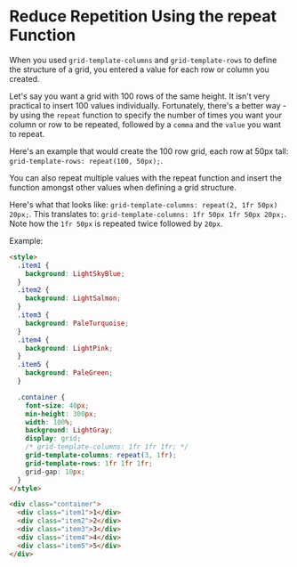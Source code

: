 # Reduce Repetition Using the repeat Function

When you used `grid-template-columns` and `grid-template-rows` to define the structure of a grid, you entered a value for each row or column you created.

Let's say you want a grid with 100 rows of the same height. It isn't very practical to insert 100 values individually. Fortunately, there's a better way - by using the `repeat` function to specify the number of times you want your column or row to be repeated, followed by a `comma` and the `value` you want to repeat.

Here's an example that would create the 100 row grid, each row at 50px tall: `grid-template-rows: repeat(100, 50px);`.

You can also repeat multiple values with the repeat function and insert the function amongst other values when defining a grid structure.

Here's what that looks like: `grid-template-columns: repeat(2, 1fr 50px) 20px;`.
This translates to: `grid-template-columns: 1fr 50px 1fr 50px 20px;`. Note how the `1fr 50px` is repeated twice followed by `20px`.

Example:

```html
<style>
  .item1 {
    background: LightSkyBlue;
  }
  .item2 {
    background: LightSalmon;
  }
  .item3 {
    background: PaleTurquoise;
  }
  .item4 {
    background: LightPink;
  }
  .item5 {
    background: PaleGreen;
  }

  .container {
    font-size: 40px;
    min-height: 300px;
    width: 100%;
    background: LightGray;
    display: grid;
    /* grid-template-columns: 1fr 1fr 1fr; */
    grid-template-columns: repeat(3, 1fr);
    grid-template-rows: 1fr 1fr 1fr;
    grid-gap: 10px;
  }
</style>

<div class="container">
  <div class="item1">1</div>
  <div class="item2">2</div>
  <div class="item3">3</div>
  <div class="item4">4</div>
  <div class="item5">5</div>
</div>
```
